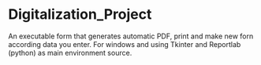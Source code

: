 # Digitalization_Project
An executable form that generates automatic PDF, print and make new forn according data you enter. For windows and using Tkinter and Reportlab (python) as main environment source.

